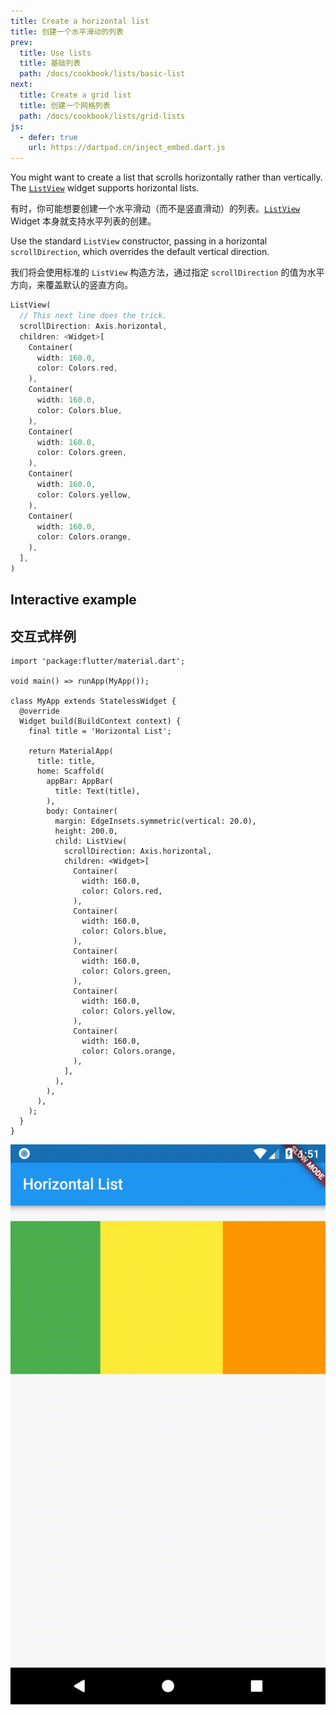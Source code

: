 ```yaml
---
title: Create a horizontal list
title: 创建一个水平滑动的列表
prev:
  title: Use lists
  title: 基础列表
  path: /docs/cookbook/lists/basic-list
next:
  title: Create a grid list
  title: 创建一个网格列表
  path: /docs/cookbook/lists/grid-lists
js:
  - defer: true
    url: https://dartpad.cn/inject_embed.dart.js
---
```


You might want to create a list that scrolls
horizontally rather than vertically.
The [`ListView`][] widget supports horizontal lists.

有时，你可能想要创建一个水平滑动（而不是竖直滑动）的列表。[`ListView`]({{site.api}}/flutter/widgets/ListView-class.html) Widget 本身就支持水平列表的创建。

Use the standard `ListView` constructor, passing in a horizontal
`scrollDirection`, which overrides the default vertical direction.

我们将会使用标准的 `ListView` 构造方法，通过指定 `scrollDirection` 的值为水平方向，来覆盖默认的竖直方向。

<!-- skip -->
```dart
ListView(
  // This next line does the trick.
  scrollDirection: Axis.horizontal,
  children: <Widget>[
    Container(
      width: 160.0,
      color: Colors.red,
    ),
    Container(
      width: 160.0,
      color: Colors.blue,
    ),
    Container(
      width: 160.0,
      color: Colors.green,
    ),
    Container(
      width: 160.0,
      color: Colors.yellow,
    ),
    Container(
      width: 160.0,
      color: Colors.orange,
    ),
  ],
)
```

## Interactive example

## 交互式样例

```run-dartpad:theme-light:mode-flutter:run-true:width-100%:height-600px:split-60
import 'package:flutter/material.dart';

void main() => runApp(MyApp());

class MyApp extends StatelessWidget {
  @override
  Widget build(BuildContext context) {
    final title = 'Horizontal List';

    return MaterialApp(
      title: title,
      home: Scaffold(
        appBar: AppBar(
          title: Text(title),
        ),
        body: Container(
          margin: EdgeInsets.symmetric(vertical: 20.0),
          height: 200.0,
          child: ListView(
            scrollDirection: Axis.horizontal,
            children: <Widget>[
              Container(
                width: 160.0,
                color: Colors.red,
              ),
              Container(
                width: 160.0,
                color: Colors.blue,
              ),
              Container(
                width: 160.0,
                color: Colors.green,
              ),
              Container(
                width: 160.0,
                color: Colors.yellow,
              ),
              Container(
                width: 160.0,
                color: Colors.orange,
              ),
            ],
          ),
        ),
      ),
    );
  }
}
```

<noscript>
  <img src="/images/cookbook/horizontal-list.gif" alt="Horizontal List Demo" class="site-mobile-screenshot" />
</noscript>


[`ListView`]: {{site.api}}/flutter/widgets/ListView-class.html
